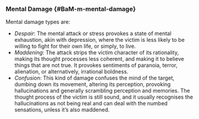 ### Mental Damage {#BaM-m-mental-damage}

Mental damage types are:

* _Despair_: The mental attack or stress provokes a state of mental
  exhaustion, akin with depression, where the victim is less likely
  to be willing to fight for their own life, or simply, to live.
* _Maddening_: The attack strips the victim character of its rationality,
  making its thought processes less coherent, and making it to believe
  things that are not true. It provokes sentiments of paranoia, terror, 
  alienation, or alternatively, irrational boldness.
* _Confusion_: This kind of damage confuses the mind of the target,
  dumbing down its movement, altering its perception, provoking hallucinations
  and generally scrambling perception and memories. The thought process
  of the victim is still sound, and it usually recognises the hallucinations
  as not being real and can deal with the numbed sensations, unless it’s also
  maddened.
